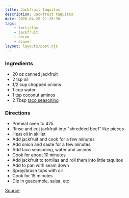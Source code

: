 ```yaml
---
title: Jackfruit taquitos
description: Jackfruit taquitos
date: 2020-04-20 21:26:00
tags:
    - tortillas
    - jackfruit
    - onion
    - dinner
layout: layouts/post.njk
---
```


### Ingredients

- 20 oz canned jackfruit
- 2 tsp oil
- 1/2 cup chopped onions
- 1 cup water
- 1 tsp coconut aminos
- 2 Tbsp [taco seasoning](/posts/taco-seasoning/)

### Directions

- Preheat oven to 425
- Rinse and cut jackfruit into "shredded beef" like pieces
- Heat oil in skillet
- Add jackfruit and cook for a few minutes
- Add onion and saute for a few minutes
- Add taco seasoning, water and aminos
- Cook for about 10 minutes
- Add jackfruit to tortillas and roll them into little taquitos
- Add to pan with seam down
- Spray/brush tops with oil
- Cook for 15 minutes
- Dip in guacamole, salsa, etc

[Source](https://cadryskitchen.com/vegan-taquitos-jackfruit/)